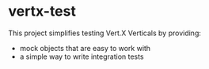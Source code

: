 vertx-test
==========

This project simplifies testing Vert.X Verticals by providing:
* mock objects that are easy to work with
* a simple way to write integration tests
